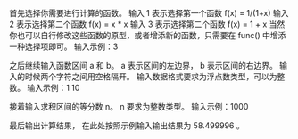 首先选择你需要进行计算的函数。
输入 1 表示选择第一个函数 f(x) = 1/(1+x)
输入 2 表示选择第二个函数 f(x) = x * x
输入 3 表示选择第二个函数 f(x) = 1 + x
当然你也可以自行修改这些函数的原型，或者增添新的函数，只需要在 func() 中增添一种选择项即可。
输入示例：3

之后继续输入函数区间 a 和 b。
a 表示区间的左边界，
b 表示区间的右边界。
输入的时候两个字符之间用空格隔开。
输入数据格式要求为浮点数类型，可以为整数。
输入示例：1 10

接着输入求积区间的等分数 n。
n 要求为整数类型。
输入示例：1000

最后输出计算结果，
在此处按照示例输入输出结果为 58.499996 。